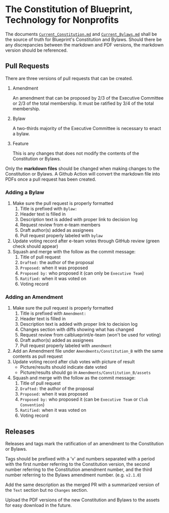 # The Constitution of Blueprint, Technology for Nonprofits

The documents [`Current_Constitution.md`](Current_Constitution.md) and [`Current_Bylaws.md`](Current_Bylaws.md) shall be the source of truth for Blueprint's Constitution and Bylaws. Should there be any discrepancies between the markdown and PDF versions, the markdown version should be referenced.

## Pull Requests

There are three versions of pull requests that can be created.

1. Amendment

    An amendment that can be proposed by 2/3 of the Executive Committee or 2/3 of the total membership. It must be ratified by 3/4 of the total membership.

2. Bylaw

    A two-thirds majority of the Executive Committee is necessary to enact a bylaw.

3. Feature

    This is any changes that does not modify the contents of the Constitution or Bylaws.

Only the **markdown files** should be changed when making changes to the Constitution or Bylaws. A Github Action will convert the markdown file into PDFs once a pull request has been created.

### Adding a Bylaw

1. Make sure the pull request is properly formatted
   1. Title is prefixed with `Bylaw:`
   2. Header text is filled in
   3. Description text is added with proper link to decision log
   4. Request review from e-team members
   5. Draft author(s) added as assignees
   6. Pull request properly labeled with `bylaw`
2. Update voting record after e-team votes through GitHub review (green check should appear)
3. Squash and merge with the follow as the commit message:
   1. Title of pull request
   2. `Drafted:` the author of the proposal
   3. `Proposed:` when it was proposed
   4. `Proposed by:` who proposed it (can only be `Executive Team`)
   5. `Ratified:` when it was voted on
   6. Voting record

### Adding an Amendment

1. Make sure the pull request is properly formatted
   1. Title is prefixed with `Amendment:`
   2. Header text is filled in
   3. Description text is added with proper link to decision log
   4. Changes section with diffs showing what has changed
   5. Request review from calblueprint/e-team (won't be used for voting)
   6. Draft author(s) added as assignees
   7. Pull request properly labeled with `amendment`
2. Add an Amendment file under `Amendments/Constitution_B` with the same contents as pull request
3. Update voting record after club votes with picture of result
   - Picture/results should indicate date voted
   - Picture/results should go in `Amendments/Constitution_B/assets`
4. Squash and merge with the follow as the commit message:
   1. Title of pull request
   2. `Drafted:` the author of the proposal
   3. `Proposed:` when it was proposed
   4. `Proposed by:` who proposed it (can be `Executive Team` or `Club Convention`)
   5. `Ratified:` when it was voted on
   6. Voting record

## Releases

Releases and tags mark the ratification of an amendment to the Constitution or Bylaws.

Tags should be prefixed with a 'v' and numbers separated with a period with the first number referring to the Constitution version, the second number referring to the Constitution amendment number, and the third number referring to the Bylaws amendment number. (e.g. `v2.1.0`)

Add the same description as the merged PR with a summarized version of the `Text` section but no `Changes` section.

Upload the PDF versions of the new Constitution and Bylaws to the assets for easy download in the future.
